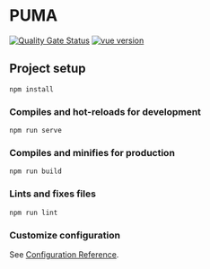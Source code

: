 # PUMA

[![Quality Gate Status](https://sonarcloud.io/api/project_badges/measure?project=fga-eps-mds_2022-2-PUMA-Frontend&metric=alert_status)](https://sonarcloud.io/summary/new_code?id=fga-eps-mds_2022-2-PUMA-Frontend) [![vue version](https://img.shields.io/badge/vue-v2.6.11-blue)](https://www.npmjs.com/package/vue/v/2.6.11)

## Project setup
```
npm install
```

### Compiles and hot-reloads for development
```
npm run serve
```

### Compiles and minifies for production
```
npm run build
```

### Lints and fixes files
```
npm run lint
```

### Customize configuration
See [Configuration Reference](https://cli.vuejs.org/config/).
